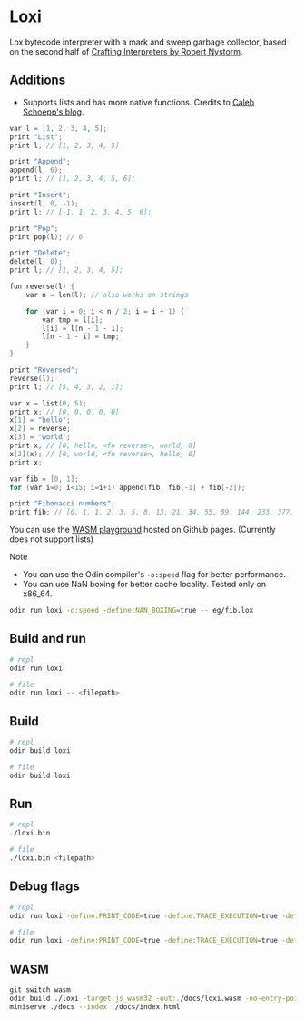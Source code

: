 # Loxi

Lox bytecode interpreter with a mark and sweep garbage collector, based on the second half of [Crafting Interpreters by Robert Nystorm](https://craftinginterpreters.com/).

## Additions

- Supports lists and has more native functions. Credits to [Caleb Schoepp's blog](https://calebschoepp.com/blog/2020/adding-a-list-data-type-to-lox/). 

```c
var l = [1, 2, 3, 4, 5];
print "List";
print l; // [1, 2, 3, 4, 5]

print "Append";
append(l, 6);
print l; // [1, 2, 3, 4, 5, 6];

print "Insert";
insert(l, 0, -1);
print l; // [-1, 1, 2, 3, 4, 5, 6];

print "Pop";
print pop(l); // 6

print "Delete";
delete(l, 0);
print l; // [1, 2, 3, 4, 5];

fun reverse(l) {
    var n = len(l); // also works on strings

    for (var i = 0; i < n / 2; i = i + 1) {
        var tmp = l[i];
        l[i] = l[n - 1 - i];
        l[n - 1 - i] = tmp;
    }
}

print "Reversed";
reverse(l);
print l; // [5, 4, 3, 2, 1];

var x = list(0, 5); 
print x; // [0, 0, 0, 0, 0]
x[1] = "hello";
x[2] = reverse;
x[3] = "world";
print x; // [0, hello, <fn reverse>, world, 0]
x[2](x); // [0, world, <fn reverse>, hello, 0]
print x;

```

```c
var fib = [0, 1]; 
for (var i=0; i<15; i=i+1) append(fib, fib[-1] + fib[-2]);

print "Fibonacci numbers";
print fib; // [0, 1, 1, 2, 3, 5, 8, 13, 21, 34, 55, 89, 144, 233, 377, 610, 987]
```

You can use the [WASM playground](https://shettysach.github.io/Loxi/) hosted on Github pages. (Currently does not support lists)

> [!NOTE]
> - You can use the Odin compiler's `-o:speed` flag for better performance.
> - You can use NaN boxing for better cache locality. Tested only on x86_64.
>```sh
>odin run loxi -o:speed -define:NAN_BOXING=true -- eg/fib.lox 
>```

## Build and run

```sh
# repl
odin run loxi
```

```sh
# file
odin run loxi -- <filepath>
```

## Build

```sh
# repl
odin build loxi
```

```sh
# file
odin build loxi 
```

## Run

```sh
# repl
./loxi.bin
```

```sh
# file
./loxi.bin <filepath>
```

## Debug flags

```sh
# repl
odin run loxi -define:PRINT_CODE=true -define:TRACE_EXECUTION=true -define:LOG_GC=true
```

```sh
# file
odin run loxi -define:PRINT_CODE=true -define:TRACE_EXECUTION=true -define:LOG_GC=true -- <filepath>
```

## WASM

```sh
git switch wasm
odin build ./loxi -target:js_wasm32 -out:./docs/loxi.wasm -no-entry-point -o:speed
miniserve ./docs --index ./docs/index.html
```
